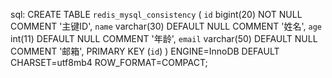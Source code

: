 sql:
    CREATE TABLE `redis_mysql_consistency` (
      `id` bigint(20) NOT NULL COMMENT '主键ID',
      `name` varchar(30) DEFAULT NULL COMMENT '姓名',
      `age` int(11) DEFAULT NULL COMMENT '年龄',
      `email` varchar(50) DEFAULT NULL COMMENT '邮箱',
      PRIMARY KEY (`id`)
    ) ENGINE=InnoDB DEFAULT CHARSET=utf8mb4 ROW_FORMAT=COMPACT;